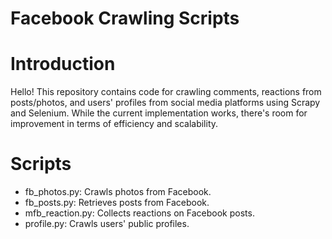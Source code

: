 # Facebook Crawling Scripts
# Introduction
Hello! This repository contains code for crawling comments, reactions from posts/photos, and users' profiles from social media platforms using Scrapy and Selenium. While the current implementation works, there's room for improvement in terms of efficiency and scalability.

# Scripts
- fb_photos.py: Crawls photos from Facebook.
- fb_posts.py: Retrieves posts from Facebook.
- mfb_reaction.py: Collects reactions on Facebook posts.
- profile.py: Crawls users' public profiles.
